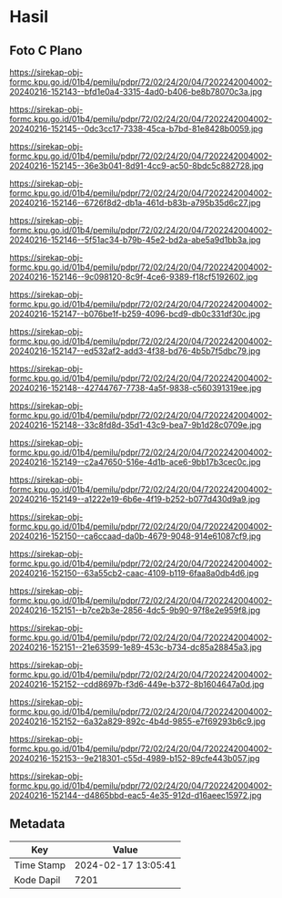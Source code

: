 # Hasil

## Foto C Plano

https://sirekap-obj-formc.kpu.go.id/01b4/pemilu/pdpr/72/02/24/20/04/7202242004002-20240216-152143--bfd1e0a4-3315-4ad0-b406-be8b78070c3a.jpg

https://sirekap-obj-formc.kpu.go.id/01b4/pemilu/pdpr/72/02/24/20/04/7202242004002-20240216-152145--0dc3cc17-7338-45ca-b7bd-81e8428b0059.jpg

https://sirekap-obj-formc.kpu.go.id/01b4/pemilu/pdpr/72/02/24/20/04/7202242004002-20240216-152145--36e3b041-8d91-4cc9-ac50-8bdc5c882728.jpg

https://sirekap-obj-formc.kpu.go.id/01b4/pemilu/pdpr/72/02/24/20/04/7202242004002-20240216-152146--6726f8d2-db1a-461d-b83b-a795b35d6c27.jpg

https://sirekap-obj-formc.kpu.go.id/01b4/pemilu/pdpr/72/02/24/20/04/7202242004002-20240216-152146--5f51ac34-b79b-45e2-bd2a-abe5a9d1bb3a.jpg

https://sirekap-obj-formc.kpu.go.id/01b4/pemilu/pdpr/72/02/24/20/04/7202242004002-20240216-152146--9c098120-8c9f-4ce6-9389-f18cf5192602.jpg

https://sirekap-obj-formc.kpu.go.id/01b4/pemilu/pdpr/72/02/24/20/04/7202242004002-20240216-152147--b076be1f-b259-4096-bcd9-db0c331df30c.jpg

https://sirekap-obj-formc.kpu.go.id/01b4/pemilu/pdpr/72/02/24/20/04/7202242004002-20240216-152147--ed532af2-add3-4f38-bd76-4b5b7f5dbc79.jpg

https://sirekap-obj-formc.kpu.go.id/01b4/pemilu/pdpr/72/02/24/20/04/7202242004002-20240216-152148--42744767-7738-4a5f-9838-c560391319ee.jpg

https://sirekap-obj-formc.kpu.go.id/01b4/pemilu/pdpr/72/02/24/20/04/7202242004002-20240216-152148--33c8fd8d-35d1-43c9-bea7-9b1d28c0709e.jpg

https://sirekap-obj-formc.kpu.go.id/01b4/pemilu/pdpr/72/02/24/20/04/7202242004002-20240216-152149--c2a47650-516e-4d1b-ace6-9bb17b3cec0c.jpg

https://sirekap-obj-formc.kpu.go.id/01b4/pemilu/pdpr/72/02/24/20/04/7202242004002-20240216-152149--a1222e19-6b6e-4f19-b252-b077d430d9a9.jpg

https://sirekap-obj-formc.kpu.go.id/01b4/pemilu/pdpr/72/02/24/20/04/7202242004002-20240216-152150--ca6ccaad-da0b-4679-9048-914e61087cf9.jpg

https://sirekap-obj-formc.kpu.go.id/01b4/pemilu/pdpr/72/02/24/20/04/7202242004002-20240216-152150--63a55cb2-caac-4109-b119-6faa8a0db4d6.jpg

https://sirekap-obj-formc.kpu.go.id/01b4/pemilu/pdpr/72/02/24/20/04/7202242004002-20240216-152151--b7ce2b3e-2856-4dc5-9b90-97f8e2e959f8.jpg

https://sirekap-obj-formc.kpu.go.id/01b4/pemilu/pdpr/72/02/24/20/04/7202242004002-20240216-152151--21e63599-1e89-453c-b734-dc85a28845a3.jpg

https://sirekap-obj-formc.kpu.go.id/01b4/pemilu/pdpr/72/02/24/20/04/7202242004002-20240216-152152--cdd8697b-f3d6-449e-b372-8b1604647a0d.jpg

https://sirekap-obj-formc.kpu.go.id/01b4/pemilu/pdpr/72/02/24/20/04/7202242004002-20240216-152152--6a32a829-892c-4b4d-9855-e7f69293b6c9.jpg

https://sirekap-obj-formc.kpu.go.id/01b4/pemilu/pdpr/72/02/24/20/04/7202242004002-20240216-152153--9e218301-c55d-4989-b152-89cfe443b057.jpg

https://sirekap-obj-formc.kpu.go.id/01b4/pemilu/pdpr/72/02/24/20/04/7202242004002-20240216-152144--d4865bbd-eac5-4e35-912d-d16aeec15972.jpg


## Metadata

| Key        | Value               |
| ---------- | ------------------- |
| Time Stamp | 2024-02-17 13:05:41 |
| Kode Dapil | 7201                |




